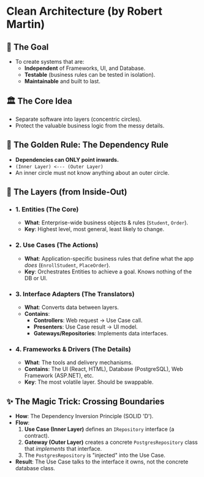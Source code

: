 # Clean Architecture (by Robert Martin)

## 🎯 The Goal
- To create systems that are:
  - **Independent** of Frameworks, UI, and Database.
  - **Testable** (business rules can be tested in isolation).
  - **Maintainable** and built to last.

## 🏛️ The Core Idea
- Separate software into layers (concentric circles).
- Protect the valuable business logic from the messy details.

## 📜 The Golden Rule: The Dependency Rule
- **Dependencies can ONLY point inwards.**
- `(Inner Layer) <--- (Outer Layer)`
- An inner circle must not know anything about an outer circle.

## 🧅 The Layers (from Inside-Out)

- ### 1. Entities (The Core)
  - **What**: Enterprise-wide business objects & rules (`Student`, `Order`).
  - **Key**: Highest level, most general, least likely to change.

- ### 2. Use Cases (The Actions)
  - **What**: Application-specific business rules that define what the app *does* (`EnrollStudent`, `PlaceOrder`).
  - **Key**: Orchestrates Entities to achieve a goal. Knows nothing of the DB or UI.

- ### 3. Interface Adapters (The Translators)
  - **What**: Converts data between layers.
  - **Contains**:
    - **Controllers**: Web request -> Use Case call.
    - **Presenters**: Use Case result -> UI model.
    - **Gateways/Repositories**: Implements data interfaces.

- ### 4. Frameworks & Drivers (The Details)
  - **What**: The tools and delivery mechanisms.
  - **Contains**: The UI (React, HTML), Database (PostgreSQL), Web Framework (ASP.NET), etc.
  - **Key**: The most volatile layer. Should be swappable.

## ✨ The Magic Trick: Crossing Boundaries
- **How**: The Dependency Inversion Principle (SOLID 'D').
- **Flow**:
  1. **Use Case (Inner Layer)** defines an `IRepository` interface (a contract).
  2. **Gateway (Outer Layer)** creates a concrete `PostgresRepository` class that *implements* that interface.
  3. The `PostgresRepository` is "injected" into the Use Case.
- **Result**: The Use Case talks to the interface it owns, not the concrete database class.